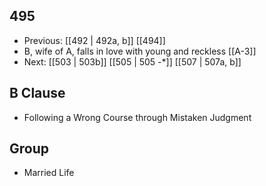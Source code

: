 ## 495
- Previous: [[492 | 492a, b]] [[494]] 
- B, wife of A, falls in love with young and reckless [[A-3]]
- Next: [[503 | 503b]] [[505 | 505 -*]] [[507 | 507a, b]] 

## B Clause
- Following a Wrong Course through Mistaken Judgment

## Group
- Married Life

